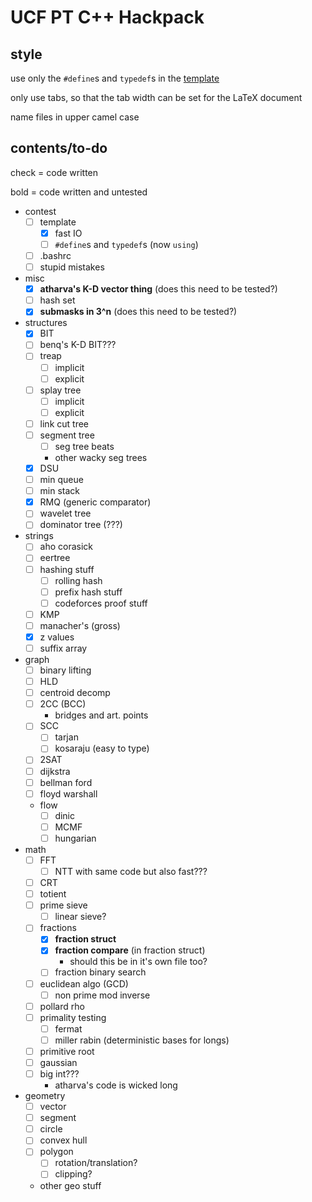 # UCF PT C++ Hackpack

## style
use only the `#define`s and `typedef`s in the [template](https://github.com/ucf-programming-team/hackpack-cpp/blob/master/content/contest/template.cpp)

only use tabs, so that the tab width can be set for the LaTeX document

name files in upper camel case

## contents/to-do
check = code written

bold = code written and untested

- contest
    - [ ] template
        - [x] fast IO
        - [ ] `#define`s and `typedef`s (now `using`)
    - [ ] .bashrc
    - [ ] stupid mistakes
- misc
    - [x] **atharva's K-D vector thing** (does this need to be tested?)
    - [ ] hash set
    - [x] **submasks in 3^n** (does this need to be tested?)
- structures
    - [x] BIT
    - [ ] benq's K-D BIT???
    - [ ] treap
        - [ ] implicit
        - [ ] explicit
    - [ ] splay tree
        - [ ] implicit
        - [ ] explicit
    - [ ] link cut tree
    - [ ] segment tree 
        - [ ] seg tree beats
        - other wacky seg trees
    - [x] DSU
    - [ ] min queue
    - [ ] min stack
    - [x] RMQ (generic comparator)
    - [ ] wavelet tree
    - [ ] dominator tree (???)
- strings
    - [ ] aho corasick
    - [ ] eertree
    - [ ] hashing stuff
        - [ ] rolling hash
        - [ ] prefix hash stuff
        - [ ] codeforces proof stuff
    - [ ] KMP
    - [ ] manacher's (gross)
    - [x] z values
    - [ ] suffix array
- graph
    - [ ] binary lifting
    - [ ] HLD
    - [ ] centroid decomp
    - [ ] 2CC (BCC)
        - bridges and art. points
    - [ ] SCC
        - [ ] tarjan 
        - [ ] kosaraju (easy to type)
    - [ ] 2SAT
    - [ ] dijkstra
    - [ ] bellman ford
    - [ ] floyd warshall
    - flow
        - [ ] dinic
        - [ ] MCMF
        - [ ] hungarian
- math
    - [ ] FFT
        - [ ] NTT with same code but also fast???
    - [ ] CRT
    - [ ] totient
    - [ ] prime sieve
        - [ ] linear sieve?
    - [ ] fractions
        - [x] **fraction struct**
        - [x] **fraction compare** (in fraction struct)
            - should this be in it's own file too?
        - [ ] fraction binary search
    - [ ] euclidean algo (GCD)
        - [ ] non prime mod inverse
    - [ ] pollard rho
    - [ ] primality testing
        - [ ] fermat
        - [ ] miller rabin (deterministic bases for longs)
    - [ ] primitive root
    - [ ] gaussian
    - [ ] big int???
        - atharva's code is wicked long
- geometry
    - [ ] vector
    - [ ] segment
    - [ ] circle
    - [ ] convex hull
    - [ ] polygon
        - [ ] rotation/translation?
        - [ ] clipping?
    - other geo stuff
